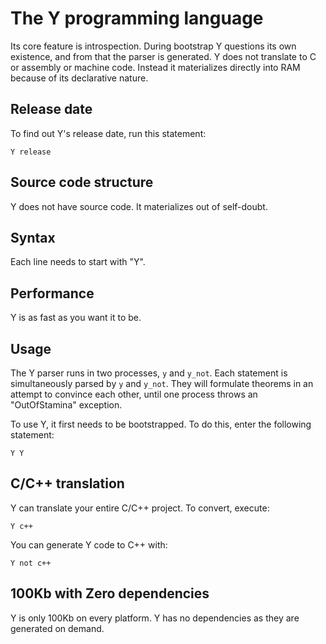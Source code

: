 # The Y programming language
Its core feature is introspection. During bootstrap Y questions its own existence, and from that the parser is generated. Y does not translate to C or assembly or machine code. Instead it materializes directly into RAM because of its declarative nature.

## Release date
To find out Y's release date, run this statement:
```
Y release
```

## Source code structure
Y does not have source code. It materializes out of self-doubt. 

## Syntax
Each line needs to start with "Y".

## Performance
Y is as fast as you want it to be.

## Usage
The Y parser runs in two processes, `y` and `y_not`. Each statement is simultaneously parsed by `y` and `y_not`. They will formulate theorems in an attempt to convince each other, until one process throws an "OutOfStamina" exception.

To use Y, it first needs to be bootstrapped. To do this, enter the following statement:
```
Y Y
```

## C/C++ translation
Y can translate your entire C/C++ project. To convert, execute:

```
Y c++
```

You can generate Y code to C++ with:

```
Y not c++
```

## 100Kb with Zero dependencies
Y is only 100Kb on every platform. Y has no dependencies as they are generated on demand.

